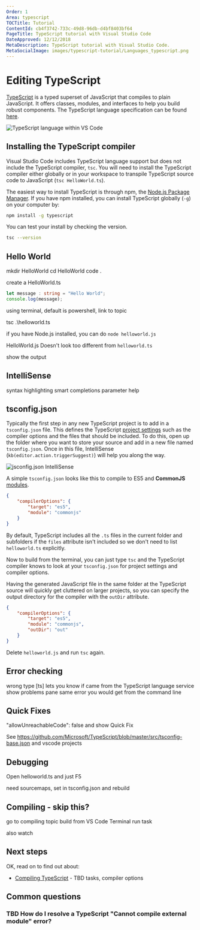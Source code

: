 ```yaml
---
Order: 1
Area: typescript
TOCTitle: Tutorial
ContentId: cb4f3742-733c-49d8-96db-d4bf8403bf64
PageTitle: TypeScript tutorial with Visual Studio Code
DateApproved: 12/12/2018
MetaDescription: TypeScript tutorial with Visual Studio Code.
MetaSocialImage: images/typescript-tutorial/Languages_typescript.png
---
```

# Editing TypeScript

[TypeScript](https://www.typescriptlang.org) is a typed superset of JavaScript that compiles to plain JavaScript. It offers classes, modules, and interfaces to help you build robust components. The TypeScript language specification can be found [here](https://github.com/Microsoft/TypeScript/tree/master/doc).

![TypeScript language within VS Code](images/typescript/typescript_hero.png)

## Installing the TypeScript compiler

Visual Studio Code includes TypeScript language support but does not include the TypeScript compiler, `tsc`. You will need to install the TypeScript compiler either globally or in your workspace to transpile TypeScript source code to JavaScript (`tsc HelloWorld.ts`).

The easiest way to install TypeScript is through npm, the [Node.js Package Manager](https://www.npmjs.com/). If you have npm installed, you can install TypeScript globally (`-g`) on your computer by:

```bash
npm install -g typescript
```

You can test your install by checking the version.

```bash
tsc --version
```

## Hello World

mkdir HelloWorld
cd HelloWorld
code .

create a HelloWorld.ts

```typescript
let message : string = "Hello World";
console.log(message);
```

using terminal, default is powershell, link to topic

tsc .\helloworld.ts

if you have Node.js installed, you can do `node helloworld.js`

HelloWorld.js Doesn't look too different from `helloworld.ts`

show the output

## IntelliSense

syntax highlighting
smart completions
parameter help

## tsconfig.json

Typically the first step in any new TypeScript project is to add in a `tsconfig.json` file. This defines the TypeScript [project settings](https://www.typescriptlang.org/docs/handbook/tsconfig-json.html) such as the compiler options and the files that should be included. To do this, open up the folder where you want to store your source and add in a new file named `tsconfig.json`. Once in this file, IntelliSense (`kb(editor.action.triggerSuggest)`) will help you along the way.

![jsconfig.json IntelliSense](images/typescript/jsconfigintellisense.png)

A simple `tsconfig.json` looks like this to compile to ES5 and **CommonJS** [modules](http://www.commonjs.org/specs/modules/1.0).

```json
{
    "compilerOptions": {
        "target": "es5",
        "module": "commonjs"
    }
}
```

By default, TypeScript includes all the `.ts` files in the current folder and subfolders if the `files` attribute isn't included so we don't need to list `helloworld.ts` explicitly.

Now to build from the terminal, you can just type `tsc` and the TypeScript compiler knows to look at your `tsconfig.json` for project settings and compiler options.

Having the generated JavaScript file in the same folder at the TypeScript source will quickly get cluttered on larger projects, so you can specify the output directory for the compiler with the `outDir` attribute.

```json
{
    "compilerOptions": {
        "target": "es5",
        "module": "commonjs",
        "outDir": "out"
    }
}
```

Delete `helloworld.js` and run `tsc` again.

## Error checking

wrong type [ts] lets you know if came from the TypeScript language service
show problems pane
same error you would get from the command line

## Quick Fixes

"allowUnreachableCode": false and show Quick Fix

See https://github.com/Microsoft/TypeScript/blob/master/src/tsconfig-base.json and vscode projects

<!-- TODO: installing and using @types/node to call node api (process.args maybe?) -->

## Debugging

Open helloworld.ts and just F5

need sourcemaps, set in tsconfig.json and rebuild

## Compiling - skip this?

go to compiling topic build from VS Code Terminal run task

also watch

## Next steps

OK, read on to find out about:

* [Compiling TypeScript](/docs/typescript/typescript-compiling.md) - TBD tasks, compiler options

## Common questions

### TBD How do I resolve a TypeScript "Cannot compile external module" error?

